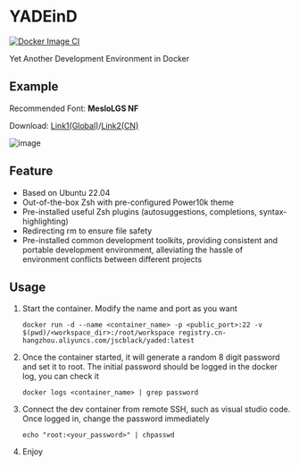 # YADEinD
[![Docker Image CI](https://github.com/jscblack/YADED/actions/workflows/docker-image.yml/badge.svg)](https://github.com/jscblack/YADED/actions/workflows/docker-image.yml)

Yet Another Development Environment in Docker

## Example
Recommended Font: **MesloLGS NF**

Download: [Link1(Global)](https://mega.nz/file/7LZWBZQD#Jhuxhx4mwrrQEunCRjRuNKspWDKpXgzkV3n2Hy0kMgk)/[Link2(CN)](https://wwk.lanzoue.com/iaVgV21kpp4d)

![image](https://github.com/jscblack/YADED/assets/33062157/7dac7590-1582-42d5-a845-ddd5a6c5e02e)

## Feature
* Based on Ubuntu 22.04
* Out-of-the-box Zsh with pre-configured Power10k theme
* Pre-installed useful Zsh plugins (autosuggestions, completions, syntax-highlighting)
* Redirecting rm to ensure file safety
* Pre-installed common development toolkits, providing consistent and portable development environment, alleviating the hassle of environment conflicts between different projects

## Usage
1. Start the container. Modify the name and port as you want

   ``docker run -d --name <container_name> -p <public_port>:22 -v $(pwd)/<workspace_dir>:/root/workspace registry.cn-hangzhou.aliyuncs.com/jscblack/yaded:latest``

2. Once the container started, it will generate a random 8 digit password and set it to root. The initial password should be logged in the docker log, you can check it

    ``docker logs <container_name> | grep password``

3. Connect the dev container from remote SSH, such as visual studio code. Once logged in, change the password immediately

    ``echo "root:<your_password>" | chpasswd``

4. Enjoy
